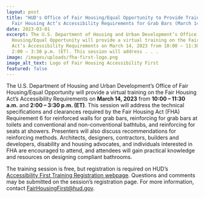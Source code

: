 ```yaml
---
layout: post
title: "HUD's Office of Fair Housing/Equal Opportunity to Provide Training on
  Fair Housing Act’s Accessibility Requirements for Grab Bars (March 14)  "
date: 2023-03-01
excerpt: The U.S. Department of Housing and Urban Development’s Office of Fair
  Housing/Equal Opportunity will provide a virtual training on the Fair Housing
  Act’s Accessibility Requirements on March 14, 2023 from 10:00 – 11:30 a.m. and
  2:00 – 3:30 p.m. (ET). This session will address . . .
image: /images/uploads/fha-first-logo.png
image_alt_text: Logo of Fair Housing Accessibility First
featured: false
---
```

The U.S. Department of Housing and Urban Development’s Office of Fair Housing/Equal Opportunity will provide a virtual training on the Fair Housing Act’s Accessibility Requirements on **March 14, 2023** from **10:00 – 11:30 a.m.** and **2:00 – 3:30 p.m. (ET)**. This session will address the technical specifications and clearances required by the Fair Housing Act (FHA) Requirement 6 for reinforced walls for grab bars, reinforcing for grab bars at toilets and conventional and non-conventional bathtubs, and reinforcing for seats at showers. Presenters will also discuss recommendations for reinforcing methods. Architects, designers, contractors, builders and developers, disability and housing advocates, and individuals interested in FHA are encouraged to attend, and attendees will gain practical knowledge and resources on designing compliant bathrooms. 

The training session is free, but registration is required on HUD’s [Accessibility First Training Registration webpage](https://register.gotowebinar.com/rt/409340910561564247). Questions and comments may be submitted on the session’s registration page. For more information, contact [FairHousingFirst@hud.gov](mailto:FairHousingFirst@hud.gov).